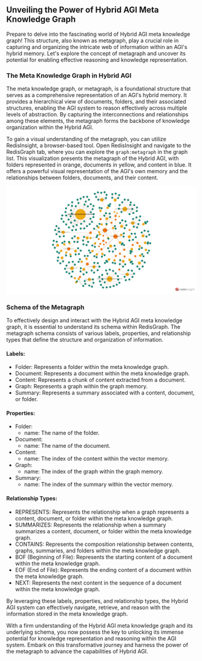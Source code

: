 ## Unveiling the Power of Hybrid AGI Meta Knowledge Graph

Prepare to delve into the fascinating world of Hybrid AGI meta knowledge graph! This structure, also known as metagraph, play a crucial role in capturing and organizing the intricate web of information within an AGI's hybrid memory. Let's explore the concept of metagraph and uncover its potential for enabling effective reasoning and knowledge representation.

### The Meta Knowledge Graph in Hybrid AGI

The meta knowledge graph, or metagraph, is a foundational structure that serves as a comprehensive representation of an AGI's hybrid memory. It provides a hierarchical view of documents, folders, and their associated structures, enabling the AGI system to reason effectively across multiple levels of abstraction. By capturing the interconnections and relationships among these elements, the metagraph forms the backbone of knowledge organization within the Hybrid AGI.

To gain a visual understanding of the metagraph, you can utilize RedisInsight, a browser-based tool. Open RedisInsight and navigate to the RedisGraph tab, where you can explore the `graph:metagraph` in the graph list. This visualization presents the metagraph of the Hybrid AGI, with folders represented in orange, documents in yellow, and content in blue. It offers a powerful visual representation of the AGI's own memory and the relationships between folders, documents, and their content.

![Hybrid AGI's Metagraph](img/metagraph.png)

### Schema of the Metagraph

To effectively design and interact with the Hybrid AGI meta knowledge graph, it is essential to understand its schema within RedisGraph. The metagraph schema consists of various labels, properties, and relationship types that define the structure and organization of information.

#### Labels:

- Folder: Represents a folder within the meta knowledge graph.
- Document: Represents a document within the meta knowledge graph.
- Content: Represents a chunk of content extracted from a document.
- Graph: Represents a graph within the graph memory.
- Summary: Represents a summary associated with a content, document, or folder.

#### Properties:

- Folder:
  - name: The name of the folder.
- Document:
  - name: The name of the document.
- Content:
  - name: The index of the content within the vector memory.
- Graph:
  - name: The index of the graph within the graph memory.
- Summary:
  - name: The index of the summary within the vector memory.

#### Relationship Types:

- REPRESENTS: Represents the relationship when a graph represents a content, document, or folder within the meta knowledge graph.
- SUMMARIZES: Represents the relationship when a summary summarizes a content, document, or folder within the meta knowledge graph.
- CONTAINS: Represents the composition relationship between contents, graphs, summaries, and folders within the meta knowledge graph.
- BOF (Beginning of File): Represents the starting content of a document within the meta knowledge graph.
- EOF (End of File): Represents the ending content of a document within the meta knowledge graph.
- NEXT: Represents the next content in the sequence of a document within the meta knowledge graph.

By leveraging these labels, properties, and relationship types, the Hybrid AGI system can effectively navigate, retrieve, and reason with the information stored in the meta knowledge graph.

With a firm understanding of the Hybrid AGI meta knowledge graph and its underlying schema, you now possess the key to unlocking its immense potential for knowledge representation and reasoning within the AGI system. Embark on this transformative journey and harness the power of the metagraph to advance the capabilities of Hybrid AGI.